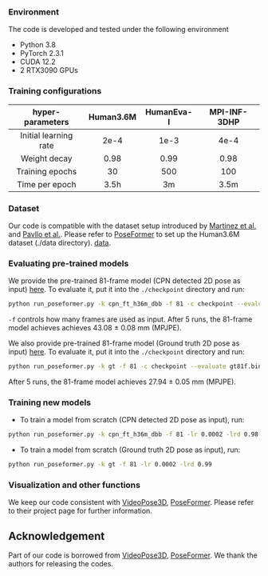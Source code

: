 ### Environment

The code is developed and tested under the following environment

* Python 3.8
* PyTorch 2.3.1
* CUDA 12.2
* 2 RTX3090 GPUs

### Training configurations

|hyper-parameters | Human3.6M | HumanEva-I | MPI-INF-3DHP |
|:----------:|:----------:|:----------:|:----------:|
|Initial learning rate | 2e-4 |  1e-3 |  4e-4 | 
| Weight decay | 0.98 | 0.99 | 0.98 |
|Training epochs | 30 |  500|  100|
|Time per epoch| 3.5h | 3m | 3.5m|


### Dataset

Our code is compatible with the dataset setup introduced by [Martinez et al.](https://github.com/una-dinosauria/3d-pose-baseline) and [Pavllo et al.](https://github.com/facebookresearch/VideoPose3D). Please refer to [PoseFormer](https://github.com/zczcwh/PoseFormer) to set up the Human3.6M dataset  (./data directory).  [data](https://pan.baidu.com/s/1uuQ9tJ_ZzUKKrrSvWexg7A?pwd=1234). 

### Evaluating pre-trained models

We provide the pre-trained 81-frame model (CPN detected 2D pose as input) [here](https://pan.baidu.com/s/1iQeJqX8gq0kHpnFKOijatQ?pwd=1234). To evaluate it, put it into the `./checkpoint` directory and run:

```bash
python run_poseformer.py -k cpn_ft_h36m_dbb -f 81 -c checkpoint --evaluate cpn81f.bin
```
`-f` controls how many frames are used as input. After 5 runs, the 81-frame model achieves achieves 43.08 $\pm$ 0.08 mm (MPJPE). 


We also provide pre-trained 81-frame model (Ground truth 2D pose as input) [here](https://pan.baidu.com/s/1iQeJqX8gq0kHpnFKOijatQ?pwd=1234). To evaluate it, put it into the `./checkpoint` directory and run:

```bash
python run_poseformer.py -k gt -f 81 -c checkpoint --evaluate gt81f.bin
```
After 5 runs, the 81-frame model achieves 27.94 $\pm$ 0.05 mm (MPJPE). 


### Training new models

* To train a model from scratch (CPN detected 2D pose as input), run:

```bash
python run_poseformer.py -k cpn_ft_h36m_dbb -f 81 -lr 0.0002 -lrd 0.98
```


* To train a model from scratch (Ground truth 2D pose as input), run:

```bash
python run_poseformer.py -k gt -f 81 -lr 0.0002 -lrd 0.99
```


### Visualization and other functions

We keep our code consistent with [VideoPose3D](https://github.com/facebookresearch/VideoPose3D), [PoseFormer](https://github.com/zczcwh/PoseFormer). Please refer to their project page for further information. 


## Acknowledgement

Part of our code is borrowed from [VideoPose3D](https://github.com/facebookresearch/VideoPose3D), [PoseFormer](https://github.com/zczcwh/PoseFormer). We thank the authors for releasing the codes.
